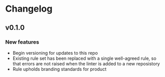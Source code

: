 # Changelog

## v0.1.0

### New features

- Begin versioning for updates to this repo
- Existing rule set has been replaced with a single well-agreed rule, so that errors are not raised when the linter is added to a new reposistory
- Rule upholds branding standards for product